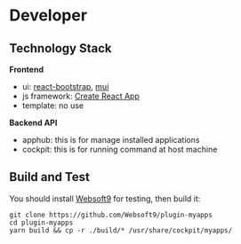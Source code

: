 # Developer

## Technology Stack

**Frontend**  

- ui: [react-bootstrap](https://react-bootstrap.github.io/), [mui](https://v4.mui.com)
- js framework: [Create React App](https://create-react-app.dev/docs/documentation-intro)
- template: no use

**Backend API**  

- apphub: this is for manage installed applications 
- cockpit: this is for running command at host machine

## Build and Test

You should install [Websoft9](https://github.com/Websoft9/websoft9) for testing, then build it:

```
git clone https://github.com/Websoft9/plugin-myapps
cd plugin-myapps
yarn build && cp -r ./build/* /usr/share/cockpit/myapps/
```
